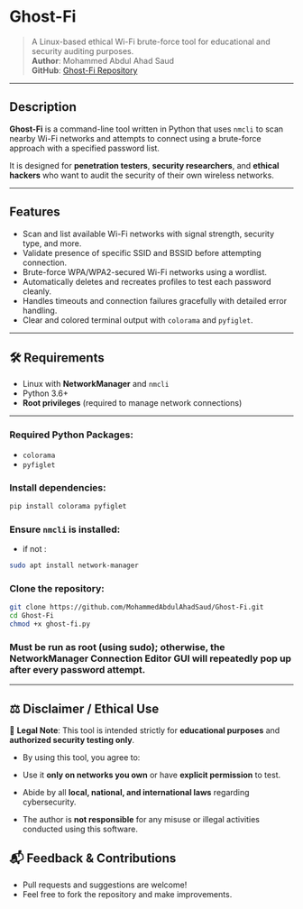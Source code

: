 # Ghost-Fi

> A Linux-based ethical Wi-Fi brute-force tool for educational and security auditing purposes.  
> **Author**: Mohammed Abdul Ahad Saud  
> **GitHub**: [Ghost-Fi Repository](https://github.com/MohammedAbdulAhadSaud/Ghost-Fi)

---

## Description

**Ghost-Fi** is a command-line tool written in Python that uses `nmcli` to scan nearby Wi-Fi networks and attempts to connect using a brute-force approach with a specified password list.

It is designed for **penetration testers**, **security researchers**, and **ethical hackers** who want to audit the security of their own wireless networks.

---

## Features

-  Scan and list available Wi-Fi networks with signal strength, security type, and more.
-  Validate presence of specific SSID and BSSID before attempting connection.
-  Brute-force WPA/WPA2-secured Wi-Fi networks using a wordlist.
-  Automatically deletes and recreates profiles to test each password cleanly.
-  Handles timeouts and connection failures gracefully with detailed error handling.
-  Clear and colored terminal output with `colorama` and `pyfiglet`.

---

## 🛠 Requirements

- Linux with **NetworkManager** and `nmcli`
- Python 3.6+
- **Root privileges** (required to manage network connections)

---

### Required Python Packages:

- `colorama`
- `pyfiglet`

### Install dependencies:

```bash
pip install colorama pyfiglet

```

### Ensure `nmcli` is installed:
- if not :
```bash
sudo apt install network-manager
```

### Clone the repository:

```bash
git clone https://github.com/MohammedAbdulAhadSaud/Ghost-Fi.git
cd Ghost-Fi
chmod +x ghost-fi.py
```
### Must be run as root (using sudo); otherwise, the NetworkManager Connection Editor GUI will repeatedly pop up after every password attempt.
---
## ⚖️ Disclaimer / Ethical Use

🛑 **Legal Note**: This tool is intended strictly for **educational purposes** and **authorized security testing only**.

- By using this tool, you agree to:

- Use it **only on networks you own** or have **explicit permission** to test.
- Abide by all **local, national, and international laws** regarding cybersecurity.

- The author is **not responsible** for any misuse or illegal activities conducted using this software.

## 📬 Feedback & Contributions

- Pull requests and suggestions are welcome!
- Feel free to fork the repository and make improvements.

